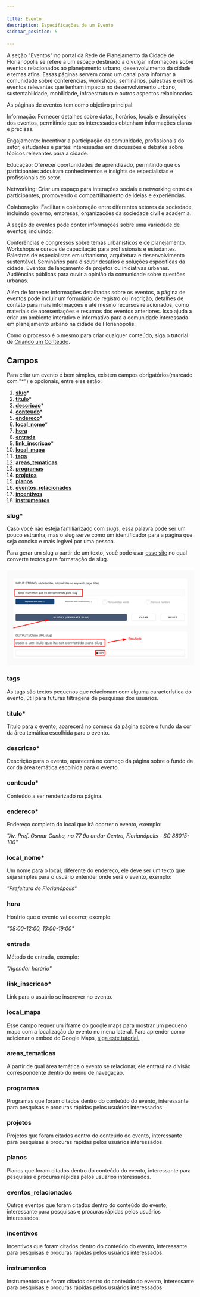 ```yaml
---

title: Evento
description: Especificações de um Evento
sidebar_position: 5

---
```


A seção "Eventos" no portal da Rede de Planejamento da Cidade de Florianópolis se refere a um espaço destinado a divulgar informações sobre eventos relacionados ao planejamento urbano, desenvolvimento da cidade e temas afins. Essas páginas servem como um canal para informar a comunidade sobre conferências, workshops, seminários, palestras e outros eventos relevantes que tenham impacto no desenvolvimento urbano, sustentabilidade, mobilidade, infraestrutura e outros aspectos relacionados.

As páginas de eventos tem como objetivo principal:

Informação: Fornecer detalhes sobre datas, horários, locais e descrições dos eventos, permitindo que os interessados obtenham informações claras e precisas.

Engajamento: Incentivar a participação da comunidade, profissionais do setor, estudantes e partes interessadas em discussões e debates sobre tópicos relevantes para a cidade.

Educação: Oferecer oportunidades de aprendizado, permitindo que os participantes adquiram conhecimentos e insights de especialistas e profissionais do setor.

Networking: Criar um espaço para interações sociais e networking entre os participantes, promovendo o compartilhamento de ideias e experiências.

Colaboração: Facilitar a colaboração entre diferentes setores da sociedade, incluindo governo, empresas, organizações da sociedade civil e academia.

A seção de eventos pode conter informações sobre uma variedade de eventos, incluindo:

Conferências e congressos sobre temas urbanísticos e de planejamento.
Workshops e cursos de capacitação para profissionais e estudantes.
Palestras de especialistas em urbanismo, arquitetura e desenvolvimento sustentável.
Seminários para discutir desafios e soluções específicas da cidade.
Eventos de lançamento de projetos ou iniciativas urbanas.
Audiências públicas para ouvir a opinião da comunidade sobre questões urbanas.

Além de fornecer informações detalhadas sobre os eventos, a página de eventos pode incluir um formulário de registro ou inscrição, detalhes de contato para mais informações e até mesmo recursos relacionados, como materiais de apresentações e resumos dos eventos anteriores. Isso ajuda a criar um ambiente interativo e informativo para a comunidade interessada em planejamento urbano na cidade de Florianópolis.

Como o processo é o mesmo para criar qualquer conteúdo, siga o tutorial de [Criando um Conteúdo](/docs/gestao-de-conteudo/gestao-de-conteudo/criando.md).

## Campos

Para criar um evento é bem simples, existem campos obrigatórios(marcado com "*") e opcionais, entre eles estão:


1. [__slug__](#slug)*
2. [__titulo__](#titulo)*
3. [__descricao__](#descricao)*
4. [__conteudo__](#conteudo)*
5. [__endereco__](#endereco)*
6. [__local_nome__](#local_nome)*
7. [__hora__](#hora)
8. [__entrada__](#entrada)
9. [__link_inscricao__](#link_inscricao)*
10. [__local_mapa__](#local_mapa)
11. [__tags__](#tags)
12. [__areas_tematicas__](#areas_tematicas)
13. [__programas__](#programas)
14. [__projetos__](#projetos)
15. [__planos__](#planos)
16. [__eventos_relacionados__](#eventos_relacionados)
17. [__incentivos__](#incentivos)
18. [__instrumentos__](#instrumentos)

### slug*

Caso você não esteja familiarizado com _slugs_, essa palavra pode ser um pouco estranha, mas o slug serve como um identificador para a página que seja conciso e mais legível por uma pessoa.

Para gerar um slug a partir de um texto, você pode usar [esse site](https://slugify.online/) no qual converte textos para formatação de slug.

![Alt](images/generating-slug.png)

### tags

As tags são textos pequenos que relacionam com alguma característica do evento, útil para futuras filtragens de pesquisas dos usuários.

### titulo*

Título para o evento, aparecerá no começo da página sobre o fundo da cor da área temática escolhida para o evento.

### descricao*

Descrição para o evento, aparecerá no começo da página sobre o fundo da cor da área temática escolhida para o evento.

### conteudo*

Conteúdo a ser renderizado na página.

### endereco*

Endereço completo do local que irá ocorrer o evento, exemplo:

_"Av. Pref. Osmar Cunha, no 77 9o andar Centro, Florianópolis - SC 88015-100"_

### local_nome*

Um nome para o local, diferente do endereço, ele deve ser um texto que seja simples para o usuário entender onde será o evento, exemplo:

_"Prefeitura de Florianópolis"_

### hora

Horário que o evento vai ocorrer, exemplo:

_"08:00-12:00, 13:00-19:00"_

### entrada

Método de entrada, exemplo:

_"Agendar horário"_

### link_inscricao*

Link para o usuário se inscrever no evento.

### local_mapa

Esse campo requer um iframe do google maps para mostrar um pequeno mapa com a localização do evento no menu lateral. Para aprender como adicionar o embed do Google Maps, [siga este tutorial.](/docs/gestao-de-conteudo/gestao-de-conteudo/google-maps-embed.md)

### areas_tematicas

A partir de qual área temática o evento se relacionar, ele entrará na divisão correspondente dentro do menu de navegação.

### programas

Programas que foram citados dentro do conteúdo do evento, interessante para pesquisas e procuras rápidas pelos usuários interessados.

### projetos

Projetos que foram citados dentro do conteúdo do evento, interessante para pesquisas e procuras rápidas pelos usuários interessados.

### planos

Planos que foram citados dentro do conteúdo do evento, interessante para pesquisas e procuras rápidas pelos usuários interessados.

### eventos_relacionados

Outros eventos que foram citados dentro do conteúdo do evento, interessante para pesquisas e procuras rápidas pelos usuários interessados.

### incentivos

Incentivos que foram citados dentro do conteúdo do evento, interessante para pesquisas e procuras rápidas pelos usuários interessados.

### instrumentos

Instrumentos que foram citados dentro do conteúdo do evento, interessante para pesquisas e procuras rápidas pelos usuários interessados.
